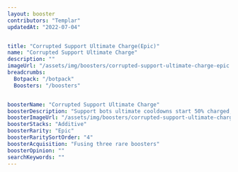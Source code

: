 ```yaml
---
layout: booster
contributors: "Templar"
updatedAt: "2022-07-04"


title: "Corrupted Support Ultimate Charge(Epic)"
name: "Corrupted Support Ultimate Charge"
description: ""
imageUrl: "/assets/img/boosters/corrupted-support-ultimate-charge-epic.png"
breadcrumbs:
  Botpack: "/botpack"
  Boosters: "/boosters"


boosterName: "Corrupted Support Ultimate Charge"
boosterDescription: "Support bots ultimate cooldowns start 50% charged, but Support bot attack damaged reduced by 10%"
boosterImageUrl: "/assets/img/boosters/corrupted-support-ultimate-charge-epic.png"
boosterStacks: "Additive"
boosterRarity: "Epic"
boosterRaritySortOrder: "4"
boosterAcquisition: "Fusing three rare boosters"
boosterOpinion: ""
searchKeywords: ""
---
```



